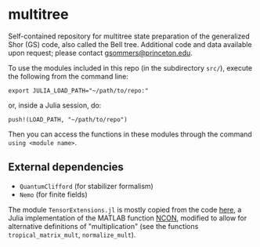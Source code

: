 # multitree
Self-contained repository for multitree state preparation of the generalized Shor (GS) code, also called the Bell tree. Additional code and data available upon request; please contact <gsommers@princeton.edu>. 

To use the modules included in this repo (in the subdirectory `src/`), execute the following from the command line:

```export JULIA_LOAD_PATH="~/path/to/repo:"```

or, inside a Julia session, do:

```push!(LOAD_PATH, "~/path/to/repo")```

Then you can access the functions in these modules through the command `using <module name>`. 

External dependencies
---------------------
 - `QuantumClifford` (for stabilizer formalism)
 - `Nemo` (for finite fields)

The module `TensorExtensions.jl` is mostly copied from the code [here](https://www.tensors.net/code), a Julia implementation of the MATLAB function [NCON](https://arxiv.org/abs/1402.0939), modified to allow for alternative definitions of "multiplication" (see the functions `tropical_matrix_mult`, `normalize_mult`).